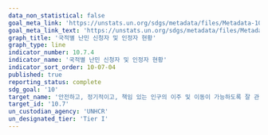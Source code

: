 ```yaml
---
data_non_statistical: false
goal_meta_link: 'https://unstats.un.org/sdgs/metadata/files/Metadata-10-07-04.pdf'
goal_meta_link_text: 'https://unstats.un.org/sdgs/metadata/files/Metadata-10-07-04.pdf'
graph_title: '국적별 난민 신청자 및 인정자 현황'
graph_type: line
indicator_number: 10.7.4
indicator_name: '국적별 난민 신청자 및 인정자 현황'
indicator_sort_order: 10-07-04
published: true
reporting_status: complete
sdg_goal: '10'
target_name: '안전하고, 정기적이고, 책임 있는 인구의 이주 및 이동이 가능하도록 잘 관리된 이민정책 수립 및 이행'
target_id: '10.7'
un_custodian_agency: 'UNHCR'
un_designated_tier: 'Tier I'
---
```


